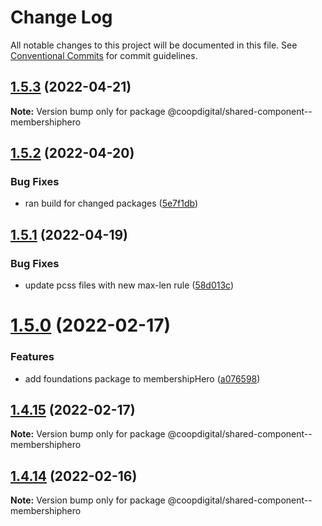 # Change Log

All notable changes to this project will be documented in this file.
See [Conventional Commits](https://conventionalcommits.org) for commit guidelines.

## [1.5.3](https://github.com/coopdigital/coop-frontend/compare/@coopdigital/shared-component--membershiphero@1.5.2...@coopdigital/shared-component--membershiphero@1.5.3) (2022-04-21)

**Note:** Version bump only for package @coopdigital/shared-component--membershiphero





## [1.5.2](https://github.com/coopdigital/coop-frontend/compare/@coopdigital/shared-component--membershiphero@1.5.1...@coopdigital/shared-component--membershiphero@1.5.2) (2022-04-20)


### Bug Fixes

* ran build for changed packages ([5e7f1db](https://github.com/coopdigital/coop-frontend/commit/5e7f1dbdf38ca13b8233b81f72d3725b8a47d834))





## [1.5.1](https://github.com/coopdigital/coop-frontend/compare/@coopdigital/shared-component--membershiphero@1.5.0...@coopdigital/shared-component--membershiphero@1.5.1) (2022-04-19)


### Bug Fixes

* update pcss files with new max-len rule ([58d013c](https://github.com/coopdigital/coop-frontend/commit/58d013c58111ff07521b792b0538bca2690efc74))





# [1.5.0](https://github.com/coopdigital/coop-frontend/compare/@coopdigital/shared-component--membershiphero@1.4.15...@coopdigital/shared-component--membershiphero@1.5.0) (2022-02-17)


### Features

* add foundations package to membershipHero ([a076598](https://github.com/coopdigital/coop-frontend/commit/a076598955979300973ec6f85f694d5e4503e03d))





## [1.4.15](https://github.com/coopdigital/coop-frontend/compare/@coopdigital/shared-component--membershiphero@1.4.14...@coopdigital/shared-component--membershiphero@1.4.15) (2022-02-17)

**Note:** Version bump only for package @coopdigital/shared-component--membershiphero





## [1.4.14](https://github.com/coopdigital/coop-frontend/compare/@coopdigital/shared-component--membershiphero@1.4.13...@coopdigital/shared-component--membershiphero@1.4.14) (2022-02-16)

**Note:** Version bump only for package @coopdigital/shared-component--membershiphero
